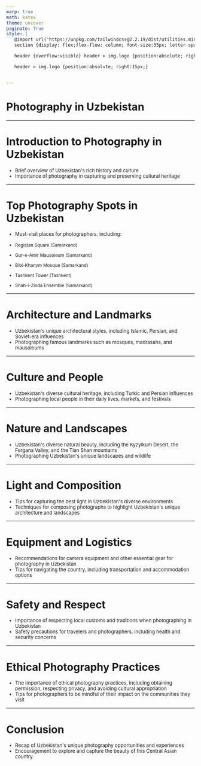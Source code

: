 ```yaml
---
marp: true
math: katex
theme: uncover
paginate: True
style: |
   @import url('https://unpkg.com/tailwindcss@2.2.19/dist/utilities.min.css');
   section {display: flex;flex-flow: column; font-size:35px; letter-spacing:1.4px;}

   header {overflow:visible} header > img.logo {position:absolute; right:15px;}

   header > img.logo {position:absolute; right:15px;}


---
```

<!-- backgroundColor: white -->
<!-- _class: lead -->

 # Photography in Uzbekistan

---
<style scoped>p,li {font-size:0.92em}</style>

 # Introduction to Photography in Uzbekistan
- Brief overview of Uzbekistan's rich history and culture
- Importance of photography in capturing and preserving cultural heritage


---
<style scoped>p,li {font-size:0.76em}</style>

 # Top Photography Spots in Uzbekistan
- Must-visit places for photographers, including:

+ Registan Square (Samarkand)

+ Gur-e-Amir Mausoleum (Samarkand)

+ Bibi-Khanym Mosque (Samarkand)

+ Tashkent Tower (Tashkent)

+ Shah-i-Zinda Ensemble (Samarkand)


---
<style scoped>p,li {font-size:0.92em}</style>

 # Architecture and Landmarks
- Uzbekistan's unique architectural styles, including Islamic, Persian, and Soviet-era influences
- Photographing famous landmarks such as mosques, madrasahs, and mausoleums


---
<style scoped>p,li {font-size:0.92em}</style>

 # **Culture and People**

- Uzbekistan's diverse cultural heritage, including Turkic and Persian influences
- Photographing local people in their daily lives, markets, and festivals

---
<style scoped>p,li {font-size:0.92em}</style>

 # Nature and Landscapes

- Uzbekistan's diverse natural beauty, including the Kyzylkum Desert, the Fergana Valley, and the Tian Shan mountains
- Photographing Uzbekistan's unique landscapes and wildlife

---
<style scoped>p,li {font-size:0.92em}</style>

 # Light and Composition

- Tips for capturing the best light in Uzbekistan's diverse environments
- Techniques for composing photographs to highlight Uzbekistan's unique architecture and landscapes

---
<style scoped>p,li {font-size:0.92em}</style>

 # Equipment and Logistics
- Recommendations for camera equipment and other essential gear for photography in Uzbekistan
- Tips for navigating the country, including transportation and accommodation options


---
<style scoped>p,li {font-size:0.92em}</style>

 # Safety and Respect

- Importance of respecting local customs and traditions when photographing in Uzbekistan
- Safety precautions for travelers and photographers, including health and security concerns

---
<style scoped>p,li {font-size:0.92em}</style>

 # **Ethical Photography Practices**

- The importance of ethical photography practices, including obtaining permission, respecting privacy, and avoiding cultural appropriation
- Tips for photographers to be mindful of their impact on the communities they visit

---
<style scoped>p,li {font-size:0.92em}</style>

 # Conclusion
- Recap of Uzbekistan's unique photography opportunities and experiences
- Encouragement to explore and capture the beauty of this Central Asian country.
